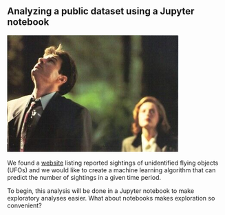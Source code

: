 ## Analyzing a public dataset using a Jupyter notebook ##

![](../resources/mulder-scully.jpeg)

We found a [website](https://nuforc.org/databank/) listing reported sightings of unidentified flying objects (UFOs)
and we would like to create a machine learning algorithm that can predict the number of sightings in a given time
period.

To begin, this analysis will be done in a Jupyter notebook to make exploratory analyses easier. What about notebooks
makes exploration so convenient?

